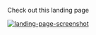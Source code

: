 Check out this landing page


[
![landing-page-screenshot](https://github.com/user-attachments/assets/1c661245-252b-4fe7-a1d1-935f99628056)
](https://landing-page-zeta-orpin.vercel.app)




